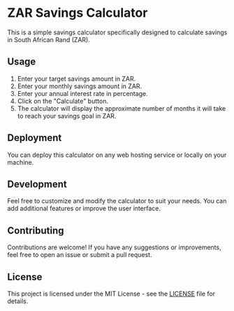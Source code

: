 # ZAR Savings Calculator

This is a simple savings calculator specifically designed to calculate savings in South African Rand (ZAR).

## Usage

1. Enter your target savings amount in ZAR.
2. Enter your monthly savings amount in ZAR.
3. Enter your annual interest rate in percentage.
4. Click on the "Calculate" button.
5. The calculator will display the approximate number of months it will take to reach your savings goal in ZAR.

## Deployment

You can deploy this calculator on any web hosting service or locally on your machine.

## Development

Feel free to customize and modify the calculator to suit your needs. You can add additional features or improve the user interface.

## Contributing

Contributions are welcome! If you have any suggestions or improvements, feel free to open an issue or submit a pull request.

## License

This project is licensed under the MIT License - see the [LICENSE](LICENSE) file for details.
